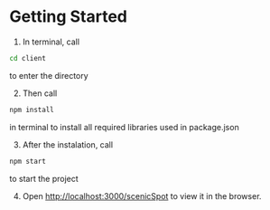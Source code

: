 # Getting Started 

<!-- OL -->

1. In terminal, call 
<!-- Code Blocks -->
```bash
cd client
```
 to enter the directory

2. Then call 
```bash 
npm install
```
in terminal to install all required libraries used in package.json

3. After the instalation, call
```bash
npm start
```
 to start the project
 
 4. Open [http://localhost:3000/scenicSpot](http://localhost:3000/scenicSpot) to view it in the browser.
